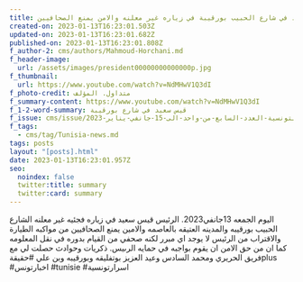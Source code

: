 ```yaml
---
title: قيس سعيد في شارع الحبيب بورقيبة في زياره غير معلنه والامن يمنع الصحافيين
created-on: 2023-01-13T16:23:01.503Z
updated-on: 2023-01-13T16:23:01.682Z
published-on: 2023-01-13T16:23:01.808Z
f_author-2: cms/authors/Mahmoud-Horchani.md
f_header-image:
  url: /assets/images/president00000000000000p.jpg
f_thumbnail:
  url: https://www.youtube.com/watch?v=NdMHwV1Q3dI
f_photo-credit: متداول. المؤلف
f_summary-content: https://www.youtube.com/watch?v=NdMHwV1Q3dI
f_1-2-word-summary: قيس سعيد في شارع بورقيبة
f_issue: cms/issue/الثقافيه-التونسية-العدد-السابع-من-واحد-الى-15-جانفي-يناير-2023.md
f_tags:
  - cms/tag/Tunisia-news.md
tags: posts
layout: "[posts].html"
date: 2023-01-13T16:23:01.957Z
seo:
  noindex: false
  twitter:title: summary
  twitter:card: summary
---
```

اليوم الجمعه 13جانفي2023. الرئيس قيس سعيد في زياره فجئيه غير معلنه الشارع الحبيب بورقيبه  والمدينه العتيقه بالعاصمه والامين يمنع الصحافيين من  مواكبه الطيارة والاقتراب من الرئيس  لا يوجد اي مبرر لكنه صحفي من القيام بدوره في نقل المعلومه كما ان من حق الامن ان يقوم بواجبه في حمايه الرىيس. ذكريات وحوادث حصلت لي مع فريق الحريري ومحمد السادس وعيد العزيز بوتفليقه وبورقيبه وبن علي #حقيقةplus #اخبارتونس #tunisie #اسرارتونسية